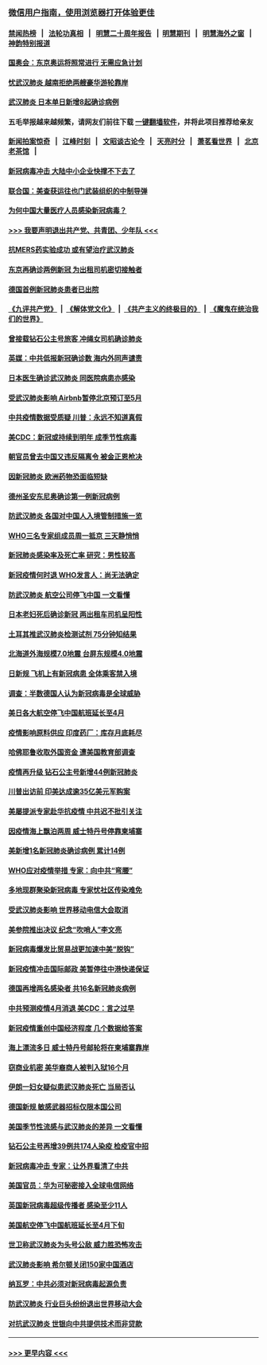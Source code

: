 ### [微信用户指南，使用浏览器打开体验更佳](https://github.com/gfw-breaker/banned-news1/blob/master/indexes/wechat-guide.md?t=0)
#### [禁闻热榜](热点新闻.md?t=0)  &nbsp;&nbsp;|&nbsp;&nbsp; [法轮功真相](https://github.com/gfw-breaker/truth/blob/master/README.md?t=0) &nbsp;&nbsp;|&nbsp;&nbsp; [明慧二十周年报告](https://github.com/gfw-breaker/mh-reports/blob/master/README.md?t=0) &nbsp;&nbsp;|&nbsp;&nbsp;[明慧期刊](https://github.com/gfw-breaker/mh-qikan) &nbsp;&nbsp;|&nbsp;&nbsp; [明慧海外之窗](https://github.com/gfw-breaker/mh-news/blob/master/README.md?t=0) &nbsp;&nbsp;|&nbsp;&nbsp; [神韵特别报道](https://github.com/gfw-breaker/mh-news/blob/master/shenyun.md?t=0)
#### [国奥会：东京奥运将照常进行 无需应急计划](../pages/nsc418/n11869422.md?t=02150322) 
#### [忧武汉肺炎 越南拒绝两艘豪华游轮靠岸](../pages/nsc418/n11867444.md?t=02150322) 
#### [武汉肺炎 日本单日新增8起确诊病例](../pages/nsc418/n11869272.md?t=02150322) 
#### 五毛举报越来越频繁，请网友们前往下载 [一键翻墙软件](https://github.com/gfw-breaker/ssr-accounts)，并将此项目推荐给亲友
#### [新闻拍案惊奇](https://github.com/gfw-breaker/banned-news1/blob/master/pages/link4.md) &nbsp;&nbsp;|&nbsp;&nbsp; [江峰时刻](https://github.com/gfw-breaker/banned-news1/blob/master/pages/link4.md) &nbsp;&nbsp;|&nbsp;&nbsp; [文昭谈古论今](https://github.com/gfw-breaker/banned-news1/blob/master/pages/link4.md) &nbsp;&nbsp;|&nbsp;&nbsp; [天亮时分](https://github.com/gfw-breaker/banned-news1/blob/master/pages/link4.md) &nbsp;&nbsp;|&nbsp;&nbsp; [萧茗看世界](https://github.com/gfw-breaker/banned-news1/blob/master/pages/link4.md) &nbsp;&nbsp;|&nbsp;&nbsp; [北京老茶馆](https://github.com/gfw-breaker/banned-news1/blob/master/pages/link4.md) &nbsp;&nbsp;|&nbsp;&nbsp; 
#### [新冠病毒冲击 大陆中小企业快撑不下去了](../pages/nsc418/n11869259.md?t=02150322) 
#### [联合国：美查获运往也门武装组织的中制导弹](../pages/nsc418/n11868677.md?t=02150322) 
#### [为何中国大量医疗人员感染新冠病毒？](../pages/nsc418/n11869001.md?t=02150322) 
#### [>>> 我要声明退出共产党、共青团、少年队 <<<](https://github.com/begood0513/goodnews/blob/master/quit/letter.md) 
#### [抗MERS药实验成功 或有望治疗武汉肺炎](../pages/nsc418/n11868912.md?t=02150322) 
#### [东京再确诊两例新冠 为出租司机密切接触者](../pages/nsc418/n11868770.md?t=02150322) 
#### [德国首例新冠肺炎患者已出院](../pages/nsc418/n11868714.md?t=02150322) 
#### [《九评共产党》](https://github.com/begood0513/9ping.md/blob/master/README.md) &nbsp;|&nbsp; [《解体党文化》](../../../../jtdwh.md/blob/master/README.md)  &nbsp;|&nbsp; [《共产主义的终极目的》](../../../../gczydzjmd.md/blob/master/README.md) &nbsp;|&nbsp; [《魔鬼在统治我们的世界》](../../../../mgztzwmdsj.md/blob/master/README.md) 
#### [曾接载钻石公主号旅客 冲绳女司机确诊肺炎](../pages/nsc418/n11868610.md?t=02150322) 
#### [英媒：中共低报新冠确诊数 海内外同声谴责](../pages/nsc418/n11867421.md?t=02150322) 
#### [日本医生确诊武汉肺炎 同医院病患亦感染](../pages/nsc418/n11867779.md?t=02150322) 
#### [受武汉肺炎影响 Airbnb暂停北京预订至5月](../pages/nsc418/n11867428.md?t=02150322) 
#### [中共疫情数据受质疑 川普：永远不知道真假](../pages/nsc418/n11867195.md?t=02150322) 
#### [美CDC：新冠或持续到明年 成季节性病毒](../pages/nsc418/n11867279.md?t=02150322) 
#### [朝官员曾去中国又违反隔离令 被金正恩枪决](../pages/nsc418/n11867087.md?t=02150322) 
#### [因新冠肺炎 欧洲药物恐面临短缺](../pages/nsc418/n11867036.md?t=02150322) 
#### [德州圣安东尼奥确诊第一例新冠病例](../pages/nsc418/n11867194.md?t=02150322) 
#### [防武汉肺炎 各国对中国人入境管制措施一览](../pages/nsc418/n11838726.md?t=02150322) 
#### [WHO三名专家组成员周一抵京 三天静悄悄](../pages/nsc418/n11866947.md?t=02150322) 
#### [新冠肺炎感染率及死亡率 研究：男性较高](../pages/nsc418/n11866956.md?t=02150322) 
#### [新冠疫情何时退 WHO发言人：尚无法确定](../pages/nsc418/n11866864.md?t=02150322) 
#### [防武汉肺炎 航空公司停飞中国 一文看懂](../pages/nsc418/n11866800.md?t=02150322) 
#### [日本老妇死后确诊新冠 两出租车司机呈阳性](../pages/nsc418/n11866755.md?t=02150322) 
#### [土耳其推武汉肺炎检测试剂 75分钟知结果](../pages/nsc418/n11866520.md?t=02150322) 
#### [北海道外海规模7.0地震 台屏东规模4.0地震](../pages/nsc418/n11866262.md?t=02150322) 
#### [日新规 飞机上有新冠病患 全体乘客禁入境](../pages/nsc418/n11866233.md?t=02150322) 
#### [调查：半数德国人认为新冠病毒是全球威胁](../pages/nsc418/n11866687.md?t=02150322) 
#### [美日各大航空停飞中国航班延长至4月](../pages/nsc418/n11865980.md?t=02150322) 
#### [疫情影响原料供应 印度药厂：库存月底耗尽](../pages/nsc418/n11865151.md?t=02150322) 
#### [哈佛耶鲁收取外国资金 遭美国教育部调查](../pages/nsc418/n11864950.md?t=02150322) 
#### [疫情再升级 钻石公主号新增44例新冠肺炎](../pages/nsc418/n11865033.md?t=02150322) 
#### [川普出访前 印美达成逾35亿美元军购案](../pages/nsc418/n11865444.md?t=02150322) 
#### [美屡提派专家赴华抗疫情 中共迟不批引关注](../pages/nsc418/n11864719.md?t=02150322) 
#### [因疫情海上飘泊两周 威士特丹号停靠柬埔寨](../pages/nsc418/n11865007.md?t=02150322) 
#### [美新增1名新冠肺炎确诊病例 累计14例](../pages/nsc418/n11864893.md?t=02150322) 
#### [WHO应对疫情举措 专家：向中共“弯腰”](../pages/nsc418/n11864727.md?t=02150322) 
#### [多地现群聚染新冠病毒 专家忧社区传染难免](../pages/nsc418/n11864715.md?t=02150322) 
#### [受武汉肺炎影响 世界移动电信大会取消](../pages/nsc418/n11864629.md?t=02150322) 
#### [美参院推出决议 纪念“吹哨人”李文亮](../pages/nsc418/n11863852.md?t=02150322) 
#### [新冠病毒爆发比贸易战更加速中美“脱钩”](../pages/nsc418/n11864470.md?t=02150322) 
#### [新冠疫情冲击国际邮政 美暂停往中港快递保证](../pages/nsc418/n11864207.md?t=02150322) 
#### [德国再增两名感染者 共16名新冠肺炎病例](../pages/nsc418/n11864293.md?t=02150322) 
#### [中共预测疫情4月消退 美CDC：言之过早](../pages/nsc418/n11864310.md?t=02150322) 
#### [新冠疫情重创中国经济程度 几个数据给答案](../pages/nsc418/n11864203.md?t=02150322) 
#### [海上漂流多日 威士特丹号邮轮将在柬埔寨靠岸](../pages/nsc418/n11864029.md?t=02150322) 
#### [窃商业机密 美华裔商人被判入狱16个月](../pages/nsc418/n11863911.md?t=02150322) 
#### [伊朗一妇女疑似患武汉肺炎死亡 当局否认](../pages/nsc418/n11863650.md?t=02150322) 
#### [德国新规 敏感武器招标仅限本国公司](../pages/nsc418/n11863509.md?t=02150322) 
#### [美国季节性流感与武汉肺炎的差异 一文看懂](../pages/nsc418/n11862428.md?t=02150322) 
#### [钻石公主号再增39例共174人染疫 检疫官中招](../pages/nsc418/n11862422.md?t=02150322) 
#### [新冠病毒冲击 专家：让外界看清了中共](../pages/nsc418/n11862280.md?t=02150322) 
#### [美国官员：华为可秘密接入全球电信网络](../pages/nsc418/n11862122.md?t=02150322) 
#### [英国新冠病毒超级传播者 感染至少11人](../pages/nsc418/n11862023.md?t=02150322) 
#### [美国航空停飞中国航班延长至4月下旬](../pages/nsc418/n11861970.md?t=02150322) 
#### [世卫称武汉肺炎为头号公敌 威力胜恐怖攻击](../pages/nsc418/n11861982.md?t=02150322) 
#### [武汉肺炎影响 希尔顿关闭150家中国酒店](../pages/nsc418/n11859887.md?t=02150322) 
#### [纳瓦罗：中共必须对新冠病毒起源负责](../pages/nsc418/n11861810.md?t=02150322) 
#### [防武汉肺炎 行业巨头纷纷退出世界移动大会](../pages/nsc418/n11861795.md?t=02150322) 
#### [对抗武汉肺炎 世银向中共提供技术而非贷款](../pages/nsc418/n11861652.md?t=02150322) 

----
#### [ >>> 更早内容 <<< ](../indexes/nsc418-earlier.md)

